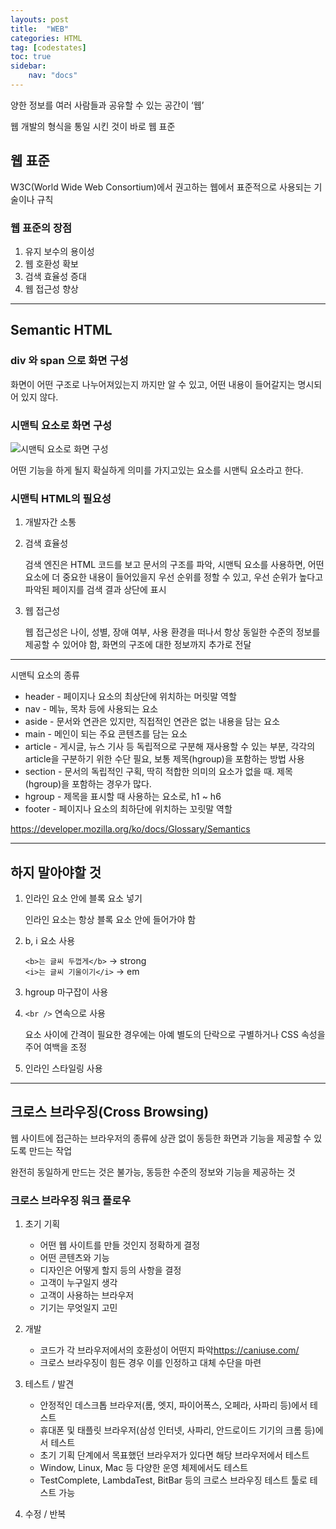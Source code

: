 ```yaml
---
layouts: post
title:  "WEB"
categories: HTML
tag: [codestates]
toc: true
sidebar:
    nav: "docs"
---
```


양한 정보를 여러 사람들과 공유할 수 있는 공간이 ‘웹’

웹 개발의 형식을 통일 시킨 것이 바로 웹 표준

## 웹 표준 

W3C(World Wide Web Consortium)에서 권고하는 웹에서 표준적으로 사용되는 기술이나 규칙

### 웹 표준의 장점

1. 유지 보수의 용이성
2. 웹 호환성 확보
3. 검색 효율성 증대
4. 웹 접근성 향상

---

## Semantic HTML

### div 와 span 으로 화면 구성

화면이 어떤 구조로 나누어져있는지 까지만 알 수 있고, 어떤 내용이 들어갈지는 명시되어 있지 않다.

### 시맨틱 요소로 화면 구성

<html>
    <img src= "https://s3.ap-northeast-2.amazonaws.com/urclass-images/Auk-kv7mH-RiTFe1NG92V-1657000637391.png" alt="시맨틱 요소로 화면 구성">
</html><br/>

어떤 기능을 하게 될지 확실하게 의미를 가지고있는 요소를 시맨틱 요소라고 한다.

### 시맨틱 HTML의 필요성

1. 개발자간 소통
2. 검색 효율성

    검색 엔진은 HTML 코드를 보고 문서의 구조를 파악, 시맨틱 요소를 사용하면, 어떤 요소에 더 중요한 내용이 들어있을지 우선 순위를 정할 수 있고, 우선 순위가 높다고 파악된 페이지를 검색 결과 상단에 표시

3. 웹 접근성

    웹 접근성은 나이, 성별, 장애 여부, 사용 환경을 떠나서 항상 동일한 수준의 정보를 제공할 수 있어야 함, 화면의 구조에 대한 정보까지 추가로 전달

---

시맨틱 요소의 종류

- header - 페이지나 요소의 최상단에 위치하는 머릿말 역할
- nav - 메뉴, 목차 등에 사용되는 요소
- aside - 문서와 연관은 있지만, 직접적인 연관은 없는 내용을 담는 요소
- main - 메인이 되는 주요 콘텐츠를 담는 요소
- article - 게시글, 뉴스 기사 등 독립적으로 구분해 재사용할 수 있는 부분, 각각의 article을 구분하기 위한 수단 필요, 보통 제목(hgroup)을 포함하는 방법 사용
- section - 문서의 독립적인 구획, 딱히 적합한 의미의 요소가 없을 때. 제목(hgroup)을 포함하는 경우가 많다.
- hgroup - 제목을 표시할 때 사용하는 요소로, h1 ~ h6
- footer - 페이지나 요소의 최하단에 위치하는 꼬릿말 역할

<https://developer.mozilla.org/ko/docs/Glossary/Semantics>

---
## 하지 말아야할 것

1. 인라인 요소 안에 블록 요소 넣기

    인라인 요소는 항상 블록 요소 안에 들어가야 함
2. b, i 요소 사용

    `<b>는 글씨 두껍게</b>` -> strong<br/>
    `<i>는 글씨 기울이기</i>` -> em
3. hgroup 마구잡이 사용

4. `<br />` 연속으로 사용

    요소 사이에 간격이 필요한 경우에는 아예 별도의 단락으로 구별하거나 CSS 속성을 주어 여백을 조정

5. 인라인 스타일링 사용

---

## 크로스 브라우징(Cross Browsing)

웹 사이트에 접근하는 브라우저의 종류에 상관 없이 동등한 화면과 기능을 제공할 수 있도록 만드는 작업

완전히 동일하게 만드는 것은 불가능, 동등한 수준의 정보와 기능을 제공하는 것

### 크로스 브라우징 워크 플로우

1. 초기 기획

    - 어떤 웹 사이트를 만들 것인지 정확하게 결정
    - 어떤 콘텐츠와 기능
    - 디자인은 어떻게 할지 등의 사항을 결정
    - 고객이 누구일지 생각
    - 고객이 사용하는 브라우저
    - 기기는 무엇일지 고민

2. 개발

    - 코드가 각 브라우저에서의 호환성이 어떤지 파악<https://caniuse.com/>
    - 크로스 브라우징이 힘든 경우 이를 인정하고 대체 수단을 마련

3. 테스트 / 발견

    - 안정적인 데스크톱 브라우저(롬, 엣지, 파이어폭스, 오페라, 사파리 등)에서 테스트
    - 휴대폰 및 태플릿 브라우저(삼성 인터넷, 사파리, 안드로이드 기기의 크롬 등)에서 테스트
    - 초기 기획 단계에서 목표했던 브라우저가 있다면 해당 브라우저에서 테스트
    - Window, Linux, Mac 등 다양한 운영 체제에서도 테스트
    - TestComplete, LambdaTest, BitBar 등의 크로스 브라우징 테스트 툴로 테스트 가능

4. 수정 / 반복